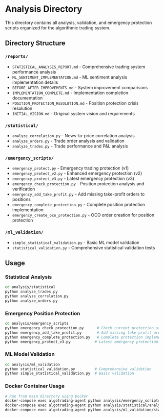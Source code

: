 # Analysis Directory

This directory contains all analysis, validation, and emergency protection scripts organized for the algorithmic trading system.

## Directory Structure

### `/reports/`
- `STATISTICAL_ANALYSIS_REPORT.md` - Comprehensive trading system performance analysis
- `ML_SENTIMENT_IMPLEMENTATION.md` - ML sentiment analysis implementation details  
- `BEFORE_AFTER_IMPROVEMENTS.md` - System improvement comparisons
- `IMPLEMENTATION_COMPLETE.md` - Implementation completion documentation
- `POSITION_PROTECTION_RESOLUTION.md` - Position protection crisis resolution
- `INITIAL_VISION.md` - Original system vision and requirements

### `/statistical/`
- `analyze_correlation.py` - News-to-price correlation analysis
- `analyze_orders.py` - Trade order analysis and validation
- `analyze_trades.py` - Trade performance and P&L analysis

### `/emergency_scripts/`
- `emergency_protect.py` - Emergency trading protection (v1)
- `emergency_protect_v2.py` - Enhanced emergency protection (v2)
- `emergency_protect_v3.py` - Latest emergency protection (v3)
- `emergency_check_protection.py` - Position protection analysis and verification
- `emergency_add_take_profit.py` - Add missing take-profit orders to positions
- `emergency_complete_protection.py` - Complete position protection implementation
- `emergency_create_oco_protection.py` - OCO order creation for position protection

### `/ml_validation/`
- `simple_statistical_validation.py` - Basic ML model validation
- `statistical_validation.py` - Comprehensive statistical validation tests

## Usage

### Statistical Analysis
```bash
cd analysis/statistical
python analyze_trades.py
python analyze_correlation.py  
python analyze_orders.py
```

### Emergency Position Protection
```bash
cd analysis/emergency_scripts
python emergency_check_protection.py      # Check current protection status
python emergency_add_take_profit.py       # Add missing take-profit orders
python emergency_complete_protection.py   # Complete protection implementation
python emergency_protect_v3.py           # Latest emergency protection
```

### ML Model Validation
```bash
cd analysis/ml_validation
python statistical_validation.py         # Comprehensive validation
python simple_statistical_validation.py  # Basic validation
```

### Docker Container Usage
```bash
# Run from main directory using Docker
docker-compose exec algotrading-agent python analysis/emergency_scripts/emergency_check_protection.py
docker-compose exec algotrading-agent python analysis/statistical/analyze_trades.py
docker-compose exec algotrading-agent python analysis/ml_validation/statistical_validation.py
```